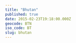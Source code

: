 ```yaml
---
title: "Bhutan"
published: true
date: 2015-02-23T19:18:00.000Z
geocode: BTN
iso_code: BT
slug: bhutan
---
```

